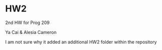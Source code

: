 # HW2
2nd HW for Prog 209

Ya Cai & Alesia Cameron

I am not sure why it added an additional HW2 folder within the repository 
